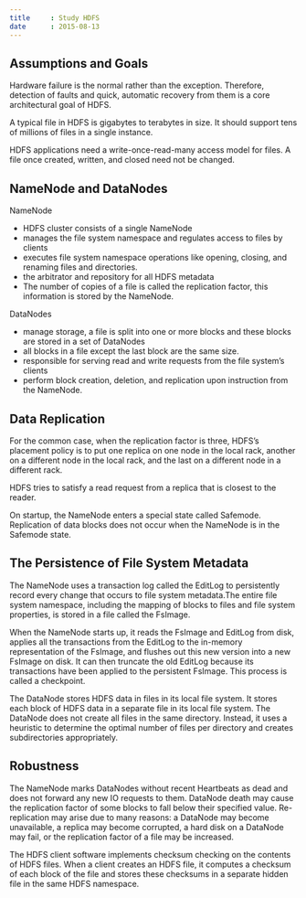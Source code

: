```yaml
---
title     : Study HDFS
date      : 2015-08-13
---
```



## Assumptions and Goals
Hardware failure is the normal rather than the exception. Therefore, detection of faults and quick, automatic recovery from them is a core architectural goal of HDFS.

A typical file in HDFS is gigabytes to terabytes in size.
It should support tens of millions of files in a single instance.

HDFS applications need a write-once-read-many access model for files.
A file once created, written, and closed need not be changed.


## NameNode and DataNodes
NameNode
  - HDFS cluster consists of a single NameNode
  - manages the file system namespace and regulates access to files by clients
  - executes file system namespace operations like opening, closing, and renaming files and directories.
  - the arbitrator and repository for all HDFS metadata
  - The number of copies of a file is called the replication factor, this information is stored by the NameNode.

DataNodes
  - manage storage, a file is split into one or more blocks and these blocks are stored in a set of DataNodes
  - all blocks in a file except the last block are the same size.
  - responsible for serving read and write requests from the file system’s clients
  - perform block creation, deletion, and replication upon instruction from the NameNode.


## Data Replication
For the common case, when the replication factor is three, HDFS’s placement policy is to put one replica on one node in the local rack, another on a different node in the local rack, and the last on a different node in a different rack.

HDFS tries to satisfy a read request from a replica that is closest to the reader.

On startup, the NameNode enters a special state called Safemode.
Replication of data blocks does not occur when the NameNode is in the Safemode state.


## The Persistence of File System Metadata
The NameNode uses a transaction log called the EditLog to persistently record every change that occurs to file system metadata.The entire file system namespace, including the mapping of blocks to files and file system properties, is stored in a file called the FsImage.

When the NameNode starts up, it reads the FsImage and EditLog from disk, applies all the transactions from the EditLog to the in-memory representation of the FsImage, and flushes out this new version into a new FsImage on disk. It can then truncate the old EditLog because its transactions have been applied to the persistent FsImage. This process is called a checkpoint.

The DataNode stores HDFS data in files in its local file system. It stores each block of HDFS data in a separate file in its local file system. The DataNode does not create all files in the same directory. Instead, it uses a heuristic to determine the optimal number of files per directory and creates subdirectories appropriately.


## Robustness
The NameNode marks DataNodes without recent Heartbeats as dead and does not forward any new IO requests to them.
DataNode death may cause the replication factor of some blocks to fall below their specified value.
Re-replication may arise due to many reasons: a DataNode may become unavailable, a replica may become corrupted, a hard disk on a DataNode may fail, or the replication factor of a file may be increased.

The HDFS client software implements checksum checking on the contents of HDFS files. When a client creates an HDFS file, it computes a checksum of each block of the file and stores these checksums in a separate hidden file in the same HDFS namespace.
